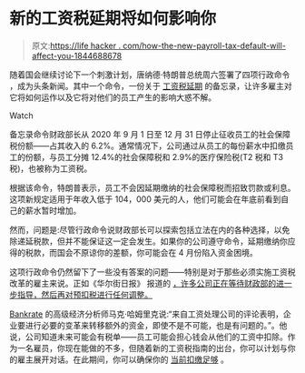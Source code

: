# 新的工资税延期将如何影响你

> 原文:[https://life hacker . com/how-the-new-payroll-tax-default-will-affect-you-1844688678](https://lifehacker.com/how-the-new-payroll-tax-deferral-will-affect-you-1844688678)

随着国会继续讨论下一个刺激计划，唐纳德·特朗普总统周六签署了四项行政命令 ，成为头条新闻。其中一个命令，一份关于 [工资税延期](https://www.whitehouse.gov/presidential-actions/memorandum-deferring-payroll-tax-obligations-light-ongoing-covid-19-disaster/) 的备忘录，让许多雇主对它将如何运作以及它将对他们的员工产生的影响大惑不解。

Watch

备忘录命令财政部长从 2020 年 9 月 1 日至 12 月 31 日停止征收员工的社会保障税份额——占其收入的 6.2%。通常情况下，公司通过从员工的每份薪水中扣缴员工的份额，与员工分摊 12.4%的社会保障税和 2.9%的医疗保险税(T2 税和 T3 税)，也被称为工资税。

根据该命令，特朗普表示，员工不会因延期缴纳的社会保障税而招致罚款或利息。这项新规定适用于年收入低于 104，000 美元的人，他们可能会在年底前看到自己的薪水暂时增加。

然而，问题是:尽管行政命令说财政部长可以探索包括立法在内的各种选择，以免除递延税款，但并不能保证这一定会发生。如果你的公司遵守命令，延期缴纳你应得的税款，而国会不原谅你的差额，你可能会在 4 月份陷入资金困境。

这项行政命令仍然留下了一些没有答案的问题——特别是对于那些必须实施工资税改革的雇主来说。正如《华尔街日报》 报道的 [，许多公司正在等待财政部的进一步指导，然后再对预扣税进行任何调整。](https://www.wsj.com/articles/employers-cast-wary-eye-on-trump-payroll-tax-deferral-11597138201) 

[Bankrate](https://www.bankrate.com/) 的高级经济分析师马克·哈姆里克说:“来自工资处理公司的评论表明，企业要进行必要的变革来转移额外的资金，即使不是不可能，也是有问题的。”。他说，公司知道未来可能会有税单——员工可能会担心钱会从他们的工资中扣除。作为一名雇员，你现在能做的不多，但随着新的工资税指南的出台，你可以计划与你的雇主展开对话。在此期间，你可以确保你的 [当前扣缴足够](https://twocents.lifehacker.com/it-s-time-for-a-mid-year-tax-withholding-checkup-1844608607) 。
